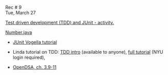 
<div class="recitation">
<div class="column_date">
<p markdown="block">

Rec # 9 <br>
Tue, March 27

</p>          
</div>

<div class="column_recitation">
<p markdown="block">


[Test driven development (TDD) and JUnit - activity.](https://docs.google.com/document/d/13NMgTo9eo5FIjeQ5rtISwS04NdMOhbkt2lXBzIxKPLI/edit?usp=sharing)



[Number.java](code/Number.java)
<br>

- [JUnit Vogella tutorial](http://www.vogella.com/tutorials/JUnit/article.html)

- Linda tutorial on TDD:
[TDD intro](https://www.youtube.com/watch?v=QCif_-r8eK4) (available to anyone),
[full tutorial](https://www.lynda.com/Developer-Programming-Foundations-tutorials/Foundations-Programming-Test-Driven-Development/124398-2.html?org=nyu.edu) (NYU login required),

- [OpenDSA, ch. 3.9-11](https://opendsa-server.cs.vt.edu/ODSA/Books/Everything/html/junitstart.html)






</p>        
</div>

</div>
